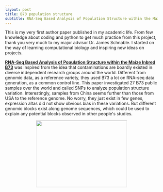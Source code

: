 ```yaml
---
layout: post
title: B73 population structure
subtitle: RNA-Seq Based Analysis of Population Structure within the Maize Inbred B73
---
```


This is my very first author paper published in my academic life. From few knowledge about coding and python to get much practice from this project, thank you very much to my major advisor Dr. James Schnable. I started on the way of learning computational biology and inspiring new ideas on projects.

[**RNA-Seq Based Analysis of Population Structure within the Maize Inbred B73**](http://journals.plos.org/plosone/article?id=10.1371/journal.pone.0157942) was inspired from the idea that contaminations are boardly existed in diverse independent research groups around the world. Different from genomic data, as a reference variety, they used B73 a lot on RNA-seq data generation, as a common control line. This paper investigated 27 B73 public samples over the world and called SNPs to analyze population structure variation. Interestingly, samples from China seems further than those from USA to the reference genome. No worry, they just exist in few genes, expression altas did not show obvious bias in these variations. But different genomic blocks exist along genome sequences, which could be used to explain any potential blocks observed in other people's studies. 

<p align="center">
  <img width="300" height="220" src="https://i.imgur.com/SKIOH8U.png">
</p>
